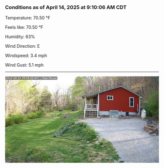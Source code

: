 ### Conditions as of April 14, 2025 at 9:10:06 AM CDT 

Temperature: 70.50 &deg;F

Feels like: 70.50 &deg;F

Humidity: 63%

Wind Direction: E

Windspeed: 3.4 mph

Wind Gust: 5.1 mph

---

<img src="./images/latest.jpeg"/>

